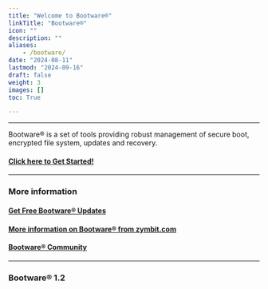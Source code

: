 ```yaml
---
title: "Welcome to Bootware®"
linkTitle: "Bootware®"
icon: ""
description: ""
aliases:
    - /bootware/
date: "2024-08-11"
lastmod: "2024-09-16"
draft: false
weight: 3
images: []
toc: True

---
```


-----

Bootware® is a set of tools providing robust management of secure boot, encrypted file system, updates and recovery.

#### [Click here to Get Started!](getting-started)

-----

### More information

#### [Get Free Bootware® Updates](https://www.zymbit.com/get-free-bootware/)

#### [More information on Bootware®  from zymbit.com](https://www.zymbit.com/bootware/)

#### [Bootware® Community](https://community.zymbit.com/c/bootware)

-----

### Bootware® 1.2 

